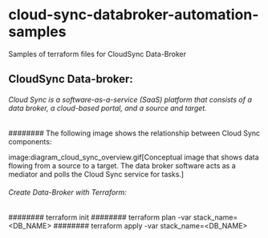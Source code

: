 # cloud-sync-databroker-automation-samples
Samples of terraform files for CloudSync Data-Broker

## CloudSync Data-broker: 
###### Cloud Sync is a software-as-a-service (SaaS) platform that consists of a data broker, a cloud-based portal, and a source and target. 

######## The following image shows the relationship between Cloud Sync components:

image:diagram_cloud_sync_overview.gif[Conceptual image that shows data flowing from a source to a target. The data broker software acts as a mediator and polls the Cloud Sync service for tasks.]

###### Create Data-Broker with Terraform:
######## terraform init
######## terraform plan -var stack_name=<DB_NAME> 
######## terraform apply -var stack_name=<DB_NAME>
